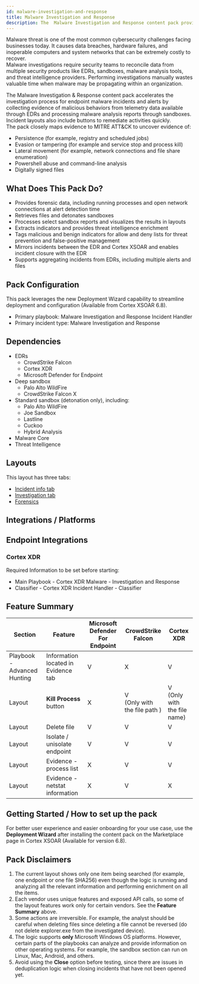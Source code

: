 ```yaml
---
id: malware-investigation-and-response
title: Malware Investigation and Response
description: The  Malware Investigation and Response content pack provides a framework for handling malware investigations.
---
```


Malware threat is one of the most common cybersecurity challenges facing businesses today. It causes data breaches, hardware failures, and inoperable computers and system networks that can be extremely costly to recover.  
Malware investigations require security teams to reconcile data from multiple security products like EDRs, sandboxes, malware analysis tools, and threat intelligence providers. 
Performing investigations manually wastes valuable time when malware may be propagating within an organization.

The Malware Investigation & Response content pack accelerates the investigation process for endpoint malware incidents and alerts by collecting evidence of malicious behaviors from telemetry data available through EDRs and processing malware analysis reports through sandboxes. Incident layouts also include buttons to remediate activities quickly.    
The pack closely maps evidence to MITRE ATT&CK to uncover evidence of:
- Persistence (for example, registry and scheduled jobs)
- Evasion or tampering (for example and service stop and process kill)
- Lateral movement (for example, network connections and file share enumeration)
- Powershell abuse and command-line analysis
- Digitally signed files

## What Does This Pack Do?
* Provides forensic data, including running processes and open network connections at alert detection time
* Retrieves files and detonates sandboxes
* Processes select sandbox reports and visualizes the results in layouts
* Extracts indicators and provides threat intelligence enrichment
* Tags malicious and benign indicators for allow and deny lists for threat prevention and false-positive management
* Mirrors incidents between the EDR and Cortex XSOAR and enables incident closure with the EDR
* Supports aggregating incidents from EDRs, including multiple alerts and files

## Pack Configuration
This pack leverages the new Deployment Wizard capability to streamline deployment and configuration (Available from Cortex XSOAR 6.8).  
- Primary playbook: Malware Investigation and Response Incident Handler
- Primary incident type: Malware Investigation and Response

## Dependencies
* EDRs
    * CrowdStrike Falcon
    * Cortex XDR
    * Microsoft Defender for Endpoint
* Deep sandbox
    * Palo Alto WildFire
    * CrowdStrike Falcon X
* Standard sandbox (detonation only), including:
    * Palo Alto WildFire
    * Joe Sandbox
    * Lastline
    * Cuckoo
    * Hybrid Analysis
* Malware Core
* Threat Intelligence 

## Layouts

This layout has three tabs:
* [Incident info tab](#incident-info-tab)
* [Investigation tab](#investigation-tab)
* [Forensics](#forensics-tab)


 
## Integrations / Platforms
## Endpoint Integrations
### Cortex XDR
Required Information to be set before starting:
* Main Playbook - Cortex XDR Malware - Investigation and Response
* Classifier - Cortex XDR Incident Handler - Classifier 



## Feature Summary

| **Section**                  | **Feature**                         | **Microsoft Defender For Endpoint** | **CrowdStrike Falcon**      | **Cortex XDR**              |
|------------------------------|-------------------------------------|-------------------------------------|-----------------------------|-------------------------------|
| Playbook -  Advanced Hunting | Information located in Evidence tab |                   V                 |               X                       |               V                         |
| Layout                       | **Kill Process** button             |                   X                 | V  <br/>(Only with the file path ) |  V <br/> (Only with the file name) |
| Layout                       | Delete file                         |                   V                 |               V                        |               V                        |
| Layout                       | Isolate / unisolate  endpoint       |                   V                 |               V                        |               V                        |
| Layout                       | Evidence - process list             |                   X                 |               V                        |               V                        |
| Layout                       | Evidence - netstat information      |                   X                 |               V                        |               X                        |

## Getting Started / How to set up the pack
For better user experience and easier onboarding for your use case, use the **Deployment Wizard** after installing the content pack on the Marketplace page in Cortex XSOAR (Available for version 6.8).


## Pack Disclaimers
1. The current layout shows only one item being searched (for example, one endpoint or one file SHA256) even though the logic is running and analyzing all the relevant information and performing enrichment on all the items.
2. Each vendor uses unique features and exposed API calls, so some of the layout features work only for certain vendors. See the **Feature Summary** above.
3. Some actions are irreversible. For example, the analyst should be careful when deleting files since deleting a file cannot be reversed (do not delete explorer.exe from the investigated device).
4. The logic supports **only** Microsoft Windows OS platforms. However, certain parts of the playbooks can analyze and provide information on other operating systems. For example, the sandbox section can run on Linux, Mac, Android, and others.
5. Avoid using the **Close** option before testing, since there are issues in deduplication logic when closing incidents that have not been opened yet.

 

